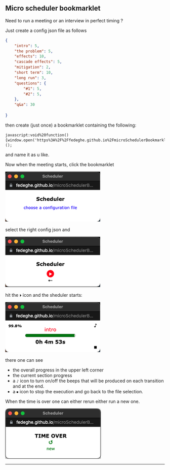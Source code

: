 ## Micro scheduler bookmarklet

Need to run a meeting or an interview in perfect timing ?  

Just create a config json file as follows 

``` json
{
    "intro": 5,
    "the problem": 5,
    "effects": 10,
    "cascade effects": 5,
    "mitigation": 2,
    "short term": 10,
    "long run": 3,
    "questions": {
        "#1": 5,
        "#2": 5,
    },
    "q&a": 30

}
```

then create (just once) a bookmarklet containing the following: 
``` 
javascript:void%20function(){window.open('https%3A%2F%2Ffedeghe.github.io%2FmicroSchedulerBookmarklet%2F'%2C'Scheduler'%2C'width%3D300%2Cheight%3D100%2Cstatus%3D0%2Ctoolbar%3D0%2Cmenubar%3D0%2Clocation%3D0%2Cresizable%3D0%2Cpopup%3D1%2Cnoopener%3D1%2Cnoreferrer%3D1')%3B}();
```
and name it as u like.

Now when the meeting starts, click the bookmarklet

![Alt text](https://github.com/fedeghe/microSchedulerBookmarklet/raw/master/source/s_start.png "started") 

 select the right config json and 

![Alt text](https://github.com/fedeghe/microSchedulerBookmarklet/raw/master/source/s_selected.png "started")

hit the `⏵` icon and the sheduler starts:

![Alt text](https://github.com/fedeghe/microSchedulerBookmarklet/raw/master/source/s_running.png "the end")

there one can see
- the overall progress in the upper left corner
- the current section progress
- a `♪` icon to turn on/off the beeps that will be produced on each transition and at the end.   
- a `⏹︎` icon to stop the execution and go back to the file selection.

When the time is over one can either rerun either run a new one.

![Alt text](https://github.com/fedeghe/microSchedulerBookmarklet/raw/master/source/s_end.png "the end")

---



